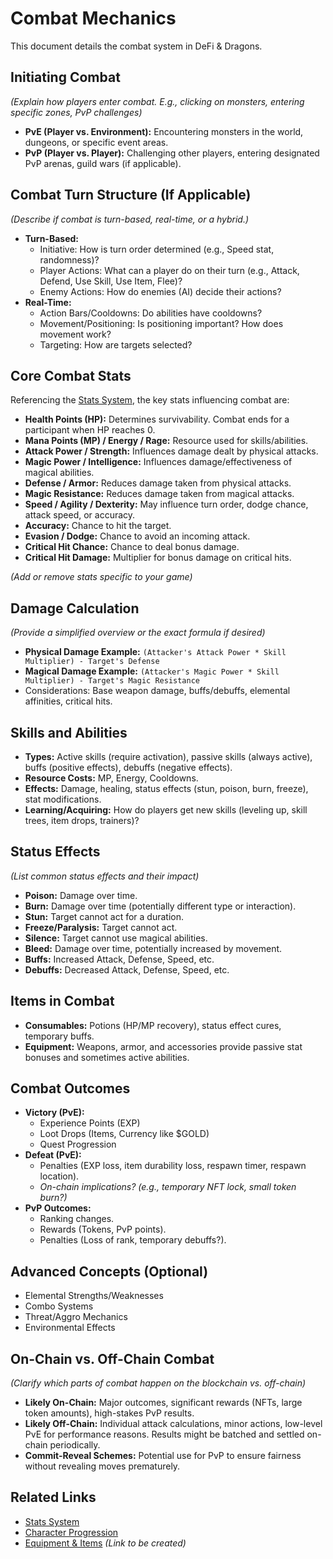 # Combat Mechanics

This document details the combat system in DeFi & Dragons.

## Initiating Combat

*(Explain how players enter combat. E.g., clicking on monsters, entering specific zones, PvP challenges)*

*   **PvE (Player vs. Environment):** Encountering monsters in the world, dungeons, or specific event areas.
*   **PvP (Player vs. Player):** Challenging other players, entering designated PvP arenas, guild wars (if applicable).

## Combat Turn Structure (If Applicable)

*(Describe if combat is turn-based, real-time, or a hybrid.)*

*   **Turn-Based:**
    *   Initiative: How is turn order determined (e.g., Speed stat, randomness)?
    *   Player Actions: What can a player do on their turn (e.g., Attack, Defend, Use Skill, Use Item, Flee)?
    *   Enemy Actions: How do enemies (AI) decide their actions?
*   **Real-Time:**
    *   Action Bars/Cooldowns: Do abilities have cooldowns?
    *   Movement/Positioning: Is positioning important? How does movement work?
    *   Targeting: How are targets selected?

## Core Combat Stats

Referencing the [Stats System](./stats-system.md), the key stats influencing combat are:

*   **Health Points (HP):** Determines survivability. Combat ends for a participant when HP reaches 0.
*   **Mana Points (MP) / Energy / Rage:** Resource used for skills/abilities.
*   **Attack Power / Strength:** Influences damage dealt by physical attacks.
*   **Magic Power / Intelligence:** Influences damage/effectiveness of magical abilities.
*   **Defense / Armor:** Reduces damage taken from physical attacks.
*   **Magic Resistance:** Reduces damage taken from magical attacks.
*   **Speed / Agility / Dexterity:** May influence turn order, dodge chance, attack speed, or accuracy.
*   **Accuracy:** Chance to hit the target.
*   **Evasion / Dodge:** Chance to avoid an incoming attack.
*   **Critical Hit Chance:** Chance to deal bonus damage.
*   **Critical Hit Damage:** Multiplier for bonus damage on critical hits.

*(Add or remove stats specific to your game)*

## Damage Calculation

*(Provide a simplified overview or the exact formula if desired)*

*   **Physical Damage Example:** `(Attacker's Attack Power * Skill Multiplier) - Target's Defense`
*   **Magical Damage Example:** `(Attacker's Magic Power * Skill Multiplier) - Target's Magic Resistance`
*   Considerations: Base weapon damage, buffs/debuffs, elemental affinities, critical hits.

## Skills and Abilities

*   **Types:** Active skills (require activation), passive skills (always active), buffs (positive effects), debuffs (negative effects).
*   **Resource Costs:** MP, Energy, Cooldowns.
*   **Effects:** Damage, healing, status effects (stun, poison, burn, freeze), stat modifications.
*   **Learning/Acquiring:** How do players get new skills (leveling up, skill trees, item drops, trainers)?

## Status Effects

*(List common status effects and their impact)*

*   **Poison:** Damage over time.
*   **Burn:** Damage over time (potentially different type or interaction).
*   **Stun:** Target cannot act for a duration.
*   **Freeze/Paralysis:** Target cannot act.
*   **Silence:** Target cannot use magical abilities.
*   **Bleed:** Damage over time, potentially increased by movement.
*   **Buffs:** Increased Attack, Defense, Speed, etc.
*   **Debuffs:** Decreased Attack, Defense, Speed, etc.

## Items in Combat

*   **Consumables:** Potions (HP/MP recovery), status effect cures, temporary buffs.
*   **Equipment:** Weapons, armor, and accessories provide passive stat bonuses and sometimes active abilities.

## Combat Outcomes

*   **Victory (PvE):**
    *   Experience Points (EXP)
    *   Loot Drops (Items, Currency like $GOLD)
    *   Quest Progression
*   **Defeat (PvE):**
    *   Penalties (EXP loss, item durability loss, respawn timer, respawn location).
    *   *On-chain implications? (e.g., temporary NFT lock, small token burn?)*
*   **PvP Outcomes:**
    *   Ranking changes.
    *   Rewards (Tokens, PvP points).
    *   Penalties (Loss of rank, temporary debuffs?).

## Advanced Concepts (Optional)

*   Elemental Strengths/Weaknesses
*   Combo Systems
*   Threat/Aggro Mechanics
*   Environmental Effects

## On-Chain vs. Off-Chain Combat

*(Clarify which parts of combat happen on the blockchain vs. off-chain)*

*   **Likely On-Chain:** Major outcomes, significant rewards (NFTs, large token amounts), high-stakes PvP results.
*   **Likely Off-Chain:** Individual attack calculations, minor actions, low-level PvE for performance reasons. Results might be batched and settled on-chain periodically.
*   **Commit-Reveal Schemes:** Potential use for PvP to ensure fairness without revealing moves prematurely.

## Related Links

*   [Stats System](./stats-system.md)
*   [Character Progression](./character-progression.md)
*   [Equipment & Items](./item-system.md) *(Link to be created)* 